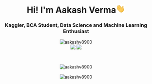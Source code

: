 <h1 align="center">Hi! I'm Aakash Verma<img src="wave.gif" width="30px"></h1>
<h3 align="center">Kaggler, BCA Student, Data Science and Machine Learning Enthusiast</h3>

<p align="center">
<img src="https://komarev.com/ghpvc/?username=aakashv8900" alt="aakashv8900" />
<br/>
<a href="https://www.linkedin.com/in/heyaakash/"><img src="https://img.shields.io/badge/-Aakash-blue?style=curved-square&logo=Linkedin&logoColor=white&link=https://www.linkedin.com/in/heyaakash/"></a>
<a href="mailto:aakashv.8292@gmail.com"><img src="https://img.shields.io/badge/-aakashv.8292@gmail.com-c14438?style=curved-square&logo=Gmail&logoColor=white&link=mailto:aakashv.8292@gmail.com"></a>
</p>

<br>

<p align="center"> <img align="center" src="https://github-readme-stats.vercel.app/api?username=aakashv8900&show_icons=true&locale=en" alt="aakashv8900" /></p>
<p align="center"> <img align="center" src="https://github-readme-stats.vercel.app/api/top-langs/?username=aakashv8900&layout=compact&langs_count=8" alt="aakashv8900" />
</p>
<br>

<!--
**aakashv8900/aakashv8900** is a ✨ _special_ ✨ repository because its `README.md` (this file) appears on your GitHub profile.

Here are some ideas to get you started:

- 🔭 I’m currently working on ...
- 🌱 I’m currently learning ...
- 👯 I’m looking to collaborate on ...
- 🤔 I’m looking for help with ...
- 💬 Ask me about ...
- 📫 How to reach me: ...
- 😄 Pronouns: ...
- ⚡ Fun fact: ...
-->
